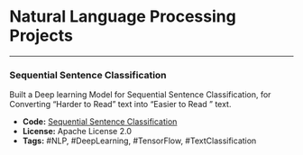 # Natural Language Processing Projects

---

### Sequential Sentence Classification

Built a Deep learning Model for Sequential Sentence Classification, for Converting “Harder to Read” text into “Easier to Read ” text.

- **Code:** [Sequential Sentence Classification](https://github.com/akshay-kamath/Sequential-sentence-classification)
- **License:** Apache License 2.0
- **Tags:** #NLP, #DeepLearning, #TensorFlow, #TextClassification

